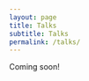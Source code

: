 ```yaml
---
layout: page
title: Talks
subtitle: Talks
permalink: /talks/
---
```

<div class="pretty-links">

Coming soon!

</div>
